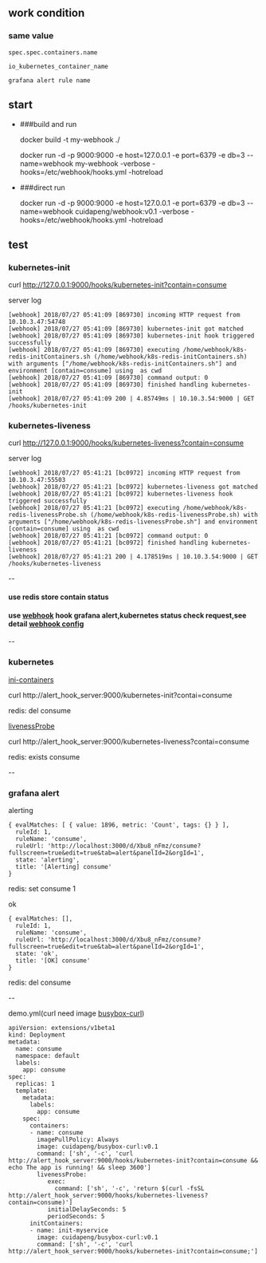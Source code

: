 ## work condition

### same value

`spec.spec.containers.name`

`io_kubernetes_container_name`

`grafana alert rule name`

## start

* ###build and run  

  docker build -t my-webhook ./
  
  docker run -d -p 9000:9000 -e host=127.0.0.1 -e port=6379 -e db=3 --name=webhook my-webhook -verbose -hooks=/etc/webhook/hooks.yml -hotreload

* ###direct run

  docker run -d -p 9000:9000 -e host=127.0.0.1 -e port=6379 -e db=3 --name=webhook cuidapeng/webhook:v0.1 -verbose -hooks=/etc/webhook/hooks.yml -hotreload  
  
## test

### kubernetes-init

curl http://127.0.0.1:9000/hooks/kubernetes-init?contain=consume

server log

```log
[webhook] 2018/07/27 05:41:09 [869730] incoming HTTP request from 10.10.3.47:54748
[webhook] 2018/07/27 05:41:09 [869730] kubernetes-init got matched
[webhook] 2018/07/27 05:41:09 [869730] kubernetes-init hook triggered successfully
[webhook] 2018/07/27 05:41:09 [869730] executing /home/webhook/k8s-redis-initContainers.sh (/home/webhook/k8s-redis-initContainers.sh) with arguments ["/home/webhook/k8s-redis-initContainers.sh"] and environment [contain=consume] using  as cwd
[webhook] 2018/07/27 05:41:09 [869730] command output: 0
[webhook] 2018/07/27 05:41:09 [869730] finished handling kubernetes-init
[webhook] 2018/07/27 05:41:09 200 | 4.85749ms | 10.10.3.54:9000 | GET /hooks/kubernetes-init
```

### kubernetes-liveness

curl http://127.0.0.1:9000/hooks/kubernetes-liveness?contain=consume

server log

```log
[webhook] 2018/07/27 05:41:21 [bc0972] incoming HTTP request from 10.10.3.47:55503
[webhook] 2018/07/27 05:41:21 [bc0972] kubernetes-liveness got matched
[webhook] 2018/07/27 05:41:21 [bc0972] kubernetes-liveness hook triggered successfully
[webhook] 2018/07/27 05:41:21 [bc0972] executing /home/webhook/k8s-redis-livenessProbe.sh (/home/webhook/k8s-redis-livenessProbe.sh) with arguments ["/home/webhook/k8s-redis-livenessProbe.sh"] and environment [contain=consume] using  as cwd
[webhook] 2018/07/27 05:41:21 [bc0972] command output: 0
[webhook] 2018/07/27 05:41:21 [bc0972] finished handling kubernetes-liveness
[webhook] 2018/07/27 05:41:21 200 | 4.178519ms | 10.10.3.54:9000 | GET /hooks/kubernetes-liveness
```

--

#### use redis store contain status

#### use [webhook](https://github.com/adnanh/webhook) hook grafana alert,kubernetes status check request,see detail [webhook config](https://github.com/adnanh/webhook/blob/master/docs/Webhook-Parameters.md) 

--

### kubernetes

[ini-containers](https://kubernetes.io/docs/concepts/workloads/pods/init-containers/)

curl http://alert_hook_server:9000/kubernetes-init?contai=consume

redis: del consume

[livenessProbe](https://kubernetes.io/docs/concepts/workloads/pods/pod-lifecycle/#container-probes)

curl http://alert_hook_server:9000/kubernetes-liveness?contai=consume

redis: exists consume

--

### grafana alert

alerting

```alerting
{ evalMatches: [ { value: 1896, metric: 'Count', tags: {} } ],
  ruleId: 1,
  ruleName: 'consume',
  ruleUrl: 'http://localhost:3000/d/Xbu8_nFmz/consume?fullscreen=true&edit=true&tab=alert&panelId=2&orgId=1',
  state: 'alerting',
  title: '[Alerting] consume'
}
```

redis: set consume 1

ok

```ok
{ evalMatches: [],
  ruleId: 1,
  ruleName: 'consume',
  ruleUrl: 'http://localhost:3000/d/Xbu8_nFmz/consume?fullscreen=true&edit=true&tab=alert&panelId=2&orgId=1',
  state: 'ok',
  title: '[OK] consume'
}
```

redis: del consume

--

demo.yml(curl need image [busybox-curl](https://github.com/yauritux/busybox-curl))

```demo
apiVersion: extensions/v1beta1
kind: Deployment
metadata:
  name: consume
  namespace: default
  labels:
    app: consume
spec:
  replicas: 1
  template:
    metadata:
      labels:
        app: consume
    spec:
      containers:
      - name: consume
        imagePullPolicy: Always
        image: cuidapeng/busybox-curl:v0.1
        command: ['sh', '-c', 'curl http://alert_hook_server:9000/hooks/kubernetes-init?contain=consume && echo The app is running! && sleep 3600']
        livenessProbe:
           exec:
             command: ['sh', '-c', 'return $(curl -fsSL http://alert_hook_server:9000/hooks/kubernetes-liveness?contain=consume)']
           initialDelaySeconds: 5
           periodSeconds: 5
      initContainers:
      - name: init-myservice
        image: cuidapeng/busybox-curl:v0.1
        command: ['sh', '-c', 'curl http://alert_hook_server:9000/hooks/kubernetes-init?contain=consume;']
```